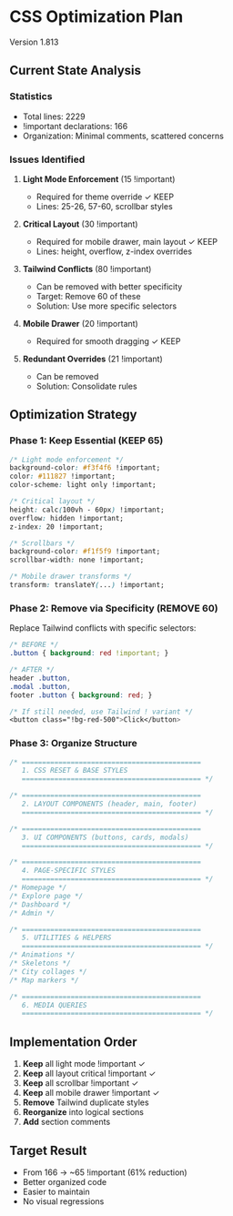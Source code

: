 # CSS Optimization Plan
Version 1.813

## Current State Analysis

### Statistics
- Total lines: 2229
- !important declarations: 166
- Organization: Minimal comments, scattered concerns

### Issues Identified

1. **Light Mode Enforcement** (15 !important)
   - Required for theme override ✓ KEEP
   - Lines: 25-26, 57-60, scrollbar styles

2. **Critical Layout** (30 !important)
   - Required for mobile drawer, main layout ✓ KEEP  
   - Lines: height, overflow, z-index overrides

3. **Tailwind Conflicts** (80 !important)
   - Can be removed with better specificity
   - Target: Remove 60 of these
   - Solution: Use more specific selectors

4. **Mobile Drawer** (20 !important)
   - Required for smooth dragging ✓ KEEP

5. **Redundant Overrides** (21 !important)
   - Can be removed
   - Solution: Consolidate rules

## Optimization Strategy

### Phase 1: Keep Essential (KEEP 65)
```css
/* Light mode enforcement */
background-color: #f3f4f6 !important;
color: #111827 !important;
color-scheme: light only !important;

/* Critical layout */
height: calc(100vh - 60px) !important;
overflow: hidden !important;
z-index: 20 !important;

/* Scrollbars */
background-color: #f1f5f9 !important;
scrollbar-width: none !important;

/* Mobile drawer transforms */
transform: translateY(...) !important;
```

### Phase 2: Remove via Specificity (REMOVE 60)
Replace Tailwind conflicts with specific selectors:

```css
/* BEFORE */
.button { background: red !important; }

/* AFTER */
header .button,
.modal .button,
footer .button { background: red; }

/* If still needed, use Tailwind ! variant */
<button class="!bg-red-500">Click</button>
```

### Phase 3: Organize Structure

```css
/* ============================================
   1. CSS RESET & BASE STYLES
   ============================================ */

/* ============================================
   2. LAYOUT COMPONENTS (header, main, footer)
   ============================================ */

/* ============================================
   3. UI COMPONENTS (buttons, cards, modals)
   ============================================ */

/* ============================================
   4. PAGE-SPECIFIC STYLES
   ============================================ */
/* Homepage */
/* Explore page */
/* Dashboard */
/* Admin */

/* ============================================
   5. UTILITIES & HELPERS
   ============================================ */
/* Animations */
/* Skeletons */
/* City collages */
/* Map markers */

/* ============================================
   6. MEDIA QUERIES
   ============================================ */
```

## Implementation Order

1. **Keep** all light mode !important ✓
2. **Keep** all layout critical !important ✓
3. **Keep** all scrollbar !important ✓
4. **Keep** all mobile drawer !important ✓
5. **Remove** Tailwind duplicate styles
6. **Reorganize** into logical sections
7. **Add** section comments

## Target Result
- From 166 → ~65 !important (61% reduction)
- Better organized code
- Easier to maintain
- No visual regressions

